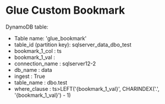 # Glue Custom Bookmark

DynamoDB table:
- Table name: 'glue_bookmark'
- table_id (partition key): sqlserver_data_dbo_test
- bookmark_1_col : ts
- bookmark_1_val : 
- connection_name : sqlserver12-2
- db_name : data
- ingest : True
- table_name : dbo.test
- where_clause : ts>LEFT('{bookmark_1_val}', CHARINDEX('.', '{bookmark_1_val}') - 1)
